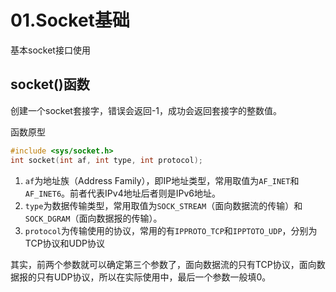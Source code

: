 # 01.Socket基础

基本socket接口使用

## socket()函数

创建一个socket套接字，错误会返回-1，成功会返回套接字的整数值。

函数原型

```c
#include <sys/socket.h>
int socket(int af, int type, int protocol);
```
1. `af`为地址族（Address Family），即IP地址类型，常用取值为`AF_INET`和`AF_INET6`。前者代表IPv4地址后者则是IPv6地址。
2. `type`为数据传输类型，常用取值为`SOCK_STREAM`（面向数据流的传输）和`SOCK_DGRAM`（面向数据报的传输）。
3. `protocol`为传输使用的协议，常用的有`IPPROTO_TCP`和`IPPTOTO_UDP`，分别为TCP协议和UDP协议

其实，前两个参数就可以确定第三个参数了，面向数据流的只有TCP协议，面向数据报的只有UDP协议，所以在实际使用中，最后一个参数一般填0。
